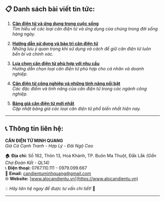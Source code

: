 ## 📋 Danh sách bài viết tin tức:

1. [**Cân điện tử và ứng dụng trong cuộc sống**](https://alocandientu.vn/category/tin-tuc)  
   *Tìm hiểu về các loại cân điện tử và  ứng dụng của chúng trong đời sống hàng ngày.*

2. [**Hướng dẫn sử dụng và bảo trì cân điện tử**](https://alocandientu.vn/category/tin-tuc)  
   *Những lưu ý quan trọng khi sử dụng và cách để giữ cân điện tử luôn bền bí và chính xác.*

3. [**Lựa chọn cân điện tử phù hợp với nhu cầu**](https://alocandientu.vn/category/tin-tuc)  
   *Hướng dẫn chọn loại cân điện tử phù hợp cho cá nhân và doanh nghiệp.*

4. [**Cân điện tử công nghiệp và những tính năng nổi bật**](https://alocandientu.vn/category/tin-tuc)  
   *Các đặc điểm và tính năng của cân điện tử trong các ngành công nghiệp.*

5. [**Bảng giá cân điện tử mới nhất**](https://alocandientu.vn/category/tin-tuc)  
   *Cập nhật bảng giá các loại cân điện tử phổ biến nhất hiện nay.*

---

## 📞 Thông tin liên hệ:

**CÂN ĐIỆN TỬ MINH QUANG**  
*Giá Cả Cạnh Tranh - Hợp Lý - Đãi Ngộ Cao*

🏠 **Địa chỉ:** Số 162, Thôn 13, Hoà Khánh, TP. Buôn Ma Thuột, Đắk Lắk *(Gần Chợ Đoàn Kết - QL14)*  
📞 **Điện thoại:** 0767.110.111 - 0979.099.667  
📧 **Email:** [candientuminhquang@gmail.com](mailto:candientuminhquang@gmail.com)  
🌐 **Website:** [www.alocandientu.vn](https://www.alocandientu.vn)  

💡 *Hãy liên hệ ngay để được tư vấn chi tiết!* 🚀

---

